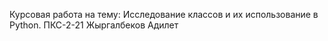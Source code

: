 Курсовая работа на тему: Исследование классов и их использование в Python. 
ПКС-2-21 
Жыргалбеков Адилет
